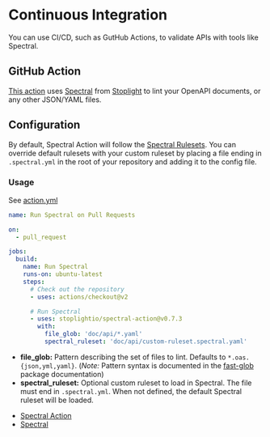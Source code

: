 # Continuous Integration

You can use CI/CD, such as GutHub Actions, to validate APIs with tools like Spectral.

## GitHub Action

[This action](https://github.com/stoplightio/spectral-action) uses [Spectral](https://github.com/stoplightio/spectral) from [Stoplight](https://stoplight.io/) to lint your OpenAPI documents, or any other JSON/YAML files.

## Configuration

By default, Spectral Action will follow the [Spectral Rulesets](https://meta.stoplight.io/docs/spectral/docs/getting-started/3-rulesets.md).
You can override default rulesets with your custom ruleset
by placing a file ending in `.spectral.yml` in the root of your repository and adding it to the config file.

### Usage

See [action.yml](https://github.com/stoplightio/spectral-action/blob/master/action.yml)

```yaml
name: Run Spectral on Pull Requests

on:
  - pull_request

jobs:
  build:
    name: Run Spectral
    runs-on: ubuntu-latest
    steps:
      # Check out the repository
      - uses: actions/checkout@v2

      # Run Spectral
      - uses: stoplightio/spectral-action@v0.7.3
        with:
          file_glob: 'doc/api/*.yaml'
          spectral_ruleset: 'doc/api/custom-ruleset.spectral.yaml'
```

- **file_glob:** Pattern describing the set of files to lint. Defaults to `*.oas.{json,yml,yaml}`. (_Note:_ Pattern syntax is documented in the [fast-glob](https://www.npmjs.com/package/fast-glob) package documentation)
- **spectral_ruleset:** Optional custom ruleset to load in Spectral. The file must end in `.spectral.yml`. When not defined, the default Spectral ruleset will be loaded.

<RRead>

- [Spectral Action](https://github.com/stoplightio/spectral-action)
- [Spectral](https://github.com/stoplightio/spectral)

</RRead>
